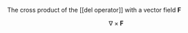 The cross product of the [[del operator]] with a vector field $\mathbf F$

$$\nabla \times \mathbf F$$
